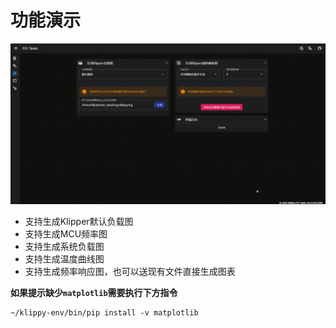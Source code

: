 # 功能演示

![dark](../../images/boards/fly_tools/utils.gif)

* 支持生成Klipper默认负载图
* 支持生成MCU频率图
* 支持生成系统负载图
* 支持生成温度曲线图
* 支持生成频率响应图，也可以送现有文件直接生成图表 

**如果提示缺少`matplotlib`需要执行下方指令**

```
~/klippy-env/bin/pip install -v matplotlib
```


